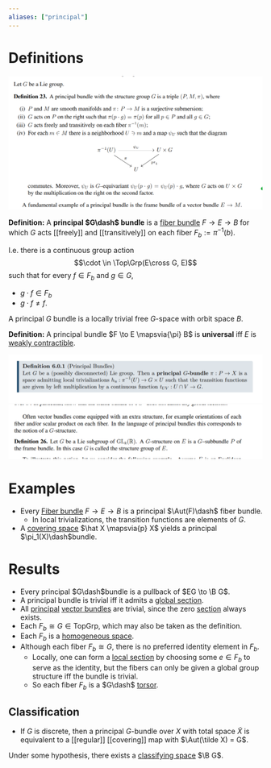 ```yaml
---
aliases: ["principal"]
---
```


# Definitions

![](attachments/Pasted%20image%2020210613123515.png)

**Definition:** 
A **principal $G\dash$ bundle** is a [fiber bundle](fiber%20bundle.md) $F \to E \to B$ for which $G$ acts [[freely]] and [[transitively]] on each fiber $F_b:= \pi^{-1}(b)$. 

I.e. there is a continuous group action
$$\cdot \in \Top\Grp(E\cross G, E)$$ 
such that for every $f \in F_b$ and $g\in G$,
 
- $g\cdot f \in F_b$ 
- $g\cdot f \neq f$.

A principal $G$ bundle is a locally trivial free $G$-space with orbit space $B$. 

**Definition:** A principal bundle $F \to E \mapsvia{\pi} B$ is **universal** iff $E$ is [weakly contractible](weakly%20contractible).

![](attachments/Pasted%20image%2020210510012449.png)
![](attachments/Pasted%20image%2020210613123624.png)

# Examples
- Every [Fiber bundle](Fiber%20bundle) $F\to E\to B$ is a principal $\Aut(F)\dash$ fiber bundle. 
	- In local trivializations, the transition functions are elements of $G$.
- A [covering space](covering%20space) $\hat X \mapsvia{p} X$ yields a principal $\pi_1(X)\dash$bundle.

# Results
- Every principal $G\dash$bundle is a pullback of $EG \to \B G$.
- A principal bundle is trivial iff it admits a [global section](section%20of%20a%20bundle.md). 
- All [principal](principal%20bundle.md) [vector bundles](vector%20bundles.md) are trivial, since the zero [section](section%20of%20a%20bundle.md) always exists.
- Each $F_b \cong G \in \text{TopGrp}$, which may also be taken as the definition.
- Each $F_b$ is a [homogeneous space](homogeneous%20space).
- Although each fiber $F_b \cong G$, there is no preferred identity element in $F_b$. 
	- Locally, one can form a [local section](section%20of%20a%20bundle.md) by choosing some $e\in F_b$ to serve as the identity, but the fibers can only be given a global group structure iff the bundle is trivial. 
	- So each fiber $F_b$ is a $G\dash$ [torsor](torsor).

## Classification

- If $G$ is discrete, then a principal $G$-bundle over $X$ with total space $\tilde X$ is equivalent to a [[regular]] [[covering]] map with $\Aut(\tilde X) = G$. 

Under some hypothesis, there exists a [classifying space](classifying%20space.md) $\B G$.